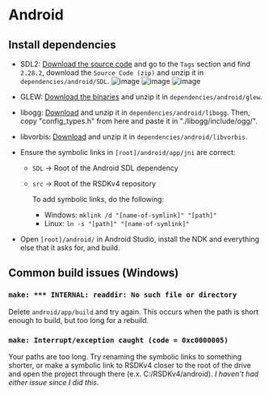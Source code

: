 # Android

## Install dependencies
* SDL2: [Download the source code](https://github.com/libsdl-org/SDL/tree/SDL2) and go to the `Tags` section and find `2.28.2`, download the `Source Code (zip)` and unzip it in `dependencies/android/SDL`.
![image](https://github.com/Rubberduckycooly/Sonic-1-2-2013-Decompilation/assets/66157074/4aec8fe4-cd69-48da-a2d7-b00e7649e06a)
![image](https://github.com/Rubberduckycooly/Sonic-1-2-2013-Decompilation/assets/66157074/2881ff87-8af7-494a-9ed4-0af69c4ebb54)
![image](https://github.com/Rubberduckycooly/Sonic-1-2-2013-Decompilation/assets/66157074/906d27e4-aa52-4fc4-962e-70fca20abef1)

* GLEW: [Download the binaries](http://glew.sourceforge.net/) and unzip it in `dependencies/android/glew`.

* libogg: [Download](https://xiph.org/downloads/) and unzip it in `dependencies/android/libogg`. Then, copy "config_types.h" from here and paste it in "./libogg/include/ogg/".

* libvorbis: [Download](https://xiph.org/downloads/) and unzip it in `dependencies/android/libvorbis`.

* Ensure the symbolic links in `[root]/android/app/jni` are correct:
  * `SDL` -> Root of the Android SDL dependency
  * `src` -> Root of the RSDKv4 repository
  
    To add symbolic links, do the following:
      * Windows: `mklink /d "[name-of-symlink]" "[path]"`
      * Linux: `ln -s "[path]" "[name-of-symlink]"`
* Open `[root]/android/` in Android Studio, install the NDK and everything else that it asks for, and build.

## Common build issues (Windows)
### `make: *** INTERNAL: readdir: No such file or directory`
Delete `android/app/build` and try again. This occurs when the path is short enough to build, but too long for a rebuild. 
### `make: Interrupt/exception caught (code = 0xc0000005)`
Your paths are too long. Try renaming the symbolic links to something shorter, or make a symbolic link to RSDKv4 closer to the root of the drive and open the project through there (e.x. C:/RSDKv4/android). *I haven't had either issue since I did this.*
